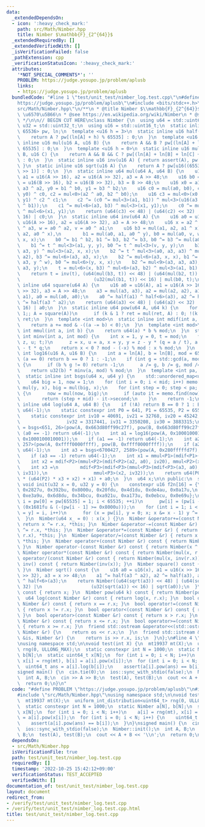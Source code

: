 ```yaml
---
data:
  _extendedDependsOn:
  - icon: ':heavy_check_mark:'
    path: src/Math/Nimber.hpp
    title: Nimber $\mathbb{F}_{2^{64}}$
  _extendedRequiredBy: []
  _extendedVerifiedWith: []
  _isVerificationFailed: false
  _pathExtension: cpp
  _verificationStatusIcon: ':heavy_check_mark:'
  attributes:
    '*NOT_SPECIAL_COMMENTS*': ''
    PROBLEM: https://judge.yosupo.jp/problem/aplusb
    links:
    - https://judge.yosupo.jp/problem/aplusb
  bundledCode: "#line 1 \"test/unit_test/nimber_log.test.cpp\"\n#define PROBLEM \"\
    https://judge.yosupo.jp/problem/aplusb\"\n#include <bits/stdc++.h>\n#line 3 \"\
    src/Math/Nimber.hpp\"\n/**\n * @title Nimber $\\mathbb{F}_{2^{64}}$\n * @category\
    \ \u6570\u5B66\n * @see https://en.wikipedia.org/wiki/Nimber\n * @see https://natsugiri.hatenablog.com/entry/2020/03/29/073605\n\
    \ */\n\n// BEGIN CUT HERE\nclass Nimber {\n  using u64 = std::uint64_t;\n  using\
    \ u32 = std::uint32_t;\n  using u16 = std::uint16_t;\n  static inline std::array<u16,\
    \ 65536> pw, ln;\n  template <u16 h = 3>\n  static inline u16 half(u16 A) {\n\
    \    return A ? pw[(ln[A] + h) % 65535] : 0;\n  }\n  template <u16 h = 0>\n  static\
    \ inline u16 mul(u16 A, u16 B) {\n    return A && B ? pw[(ln[A] + ln[B] + h) %\
    \ 65535] : 0;\n  }\n  template <u16 h = 0>\n  static inline u16 mul(u16 A, u16\
    \ B, u16 C) {\n    return A && B && C ? pw[(ln[A] + ln[B] + ln[C] + h) % 65535]\
    \ : 0;\n  }\n  static inline u16 inv(u16 A) { return assert(A), pw[65535 - ln[A]];\
    \ }\n  static inline u16 sqrt(u16 A) {\n    return A ? pw[u16((65537 * u32(ln[A]))\
    \ >> 1)] : 0;\n  }\n  static inline u64 mul(u64 A, u64 B) {\n    u16 a0 = u16(A),\
    \ a1 = u16(A >> 16), a2 = u16(A >> 32), a3 = A >> 48;\n    u16 b0 = u16(B), b1\
    \ = u16(B >> 16), b2 = u16(B >> 32), b3 = B >> 48;\n    u16 x0 = a1 ^ a0, x1 =\
    \ a3 ^ a2, y0 = b1 ^ b0, y1 = b3 ^ b2;\n    u16 c0 = mul(a0, b0), c1 = mul(x0,\
    \ y0) ^ c0, c2 = mul<0>(a2 ^ a0, b2 ^ b0);\n    u16 c3 = mul<0>(x0 ^ x1, y0 ^\
    \ y1) ^ c2 ^ c1;\n    c2 ^= (c0 ^= mul<3>(a1, b1)) ^ mul<3>(u16(a3 ^ a1), u16(b3\
    \ ^ b1));\n    c1 ^= mul<6>(a3, b3) ^ mul<3>(x1, y1);\n    c0 ^= mul<6>(a2, b2)\
    \ ^ mul<6>(x1, y1);\n    return (u64(c3) << 48) | (u64(c2) << 32) | (u32(c1) <<\
    \ 16) | c0;\n  }\n  static inline u64 inv(u64 A) {\n    u16 a0 = u16(A), a1 =\
    \ u16(A >> 16), a2 = u16(A >> 32), a3 = A >> 48;\n    u16 x = a2 ^ a3, y = a1\
    \ ^ a3, w = a0 ^ a2, v = a0 ^ a1;\n    u16 b3 = mul(a1, a2, a1 ^ x), b2 = mul(a0,\
    \ a2, a0 ^ x),\n        b1 = mul(a0, a1, a0 ^ y), b0 = mul(a0, v, w), t = mul<3>(w,\
    \ x, x);\n    b0 ^= b1 ^ b2, b1 ^= b3, b2 ^= b3, b0 ^= b3 ^= mul(a0, a0, a3);\n\
    \    b1 ^= t ^ mul<3>(a1, y, y), b0 ^= t ^ mul<3>(v, y, y);\n    b3 ^= t = mul<3>(a1,\
    \ a3, y) ^ mul<3>(a2, x, x);\n    b2 ^= t ^ mul<3>(a0, a3, a3) ^ mul<3>(a1, a1,\
    \ a2), b3 ^= mul<6>(a3, a3, x);\n    b2 ^= mul<6>(a3, x, x), b1 ^= mul<6>(a3,\
    \ a3, y ^ w), b0 ^= mul<6>(y, x, x);\n    b2 ^= mul<9>(a3, a3, a3), b0 ^= mul<9>(a3,\
    \ a3, y);\n    t = mul<6>(x, b3) ^ mul<6>(a3, b2) ^ mul<3>(a1, b1) ^ mul(a0, b0);\n\
    \    return t = inv(t), (u64(mul(b3, t)) << 48) | (u64(mul(b2, t)) << 32) |\n\
    \                           (u32(mul(b1, t)) << 16) | mul(b0, t);\n  }\n  static\
    \ inline u64 square(u64 A) {\n    u16 a0 = u16(A), a1 = u16(A >> 16), a2 = u16(A\
    \ >> 32), a3 = A >> 48;\n    a3 = mul(a3, a3), a2 = mul(a2, a2), a1 = mul(a1,\
    \ a1), a0 = mul(a0, a0);\n    a0 ^= half(a1) ^ half<6>(a3), a2 ^= half(a3), a1\
    \ ^= half(a3 ^ a2);\n    return (u64(a3) << 48) | (u64(a2) << 32) | (u32(a1) <<\
    \ 16) | a0;\n  }\n  static inline u64 pow(u64 A, u64 k) {\n    for (u64 ret =\
    \ 1;; A = square(A))\n      if (k & 1 ? ret = mul(ret, A) : 0; !(k >>= 1)) return\
    \ ret;\n  }\n  template <int mod>\n  static inline int mdif(int a, int b) {\n\
    \    return a += mod & -((a -= b) < 0);\n  }\n  template <int mod>\n  static inline\
    \ int mmul(int a, int b) {\n    return u64(a) * b % mod;\n  }\n  static inline\
    \ int minv(int a, int mod) {\n    int x = 1, y = 0, t = mod;\n    for (int q,\
    \ z, u; t;)\n      z = x, u = a, x = y, y = z - y * (q = a / t), a = t, t = u\
    \ - t * q;\n    return x < 0 ? mod - (-x) % mod : x % mod;\n  }\n  static inline\
    \ int log16(u16 A, u16 B) {\n    int a = ln[A], b = ln[B], mod = 65535;\n    if\
    \ (a == 0) return b == 0 ? 1 : -1;\n    if (int g = std::gcd(a, mod); g != 1)\
    \ {\n      if (b % g != 0) return -1;\n      a /= g, b /= g, mod /= g;\n    }\n\
    \    return u32(b) * minv(a, mod) % mod;\n  }\n  template <int pa, int mid>\n\
    \  static inline int bsgs(u64 x, u64 y) {\n    std::unordered_map<u64, int> memo;\n\
    \    u64 big = 1, now = 1;\n    for (int i = 0; i < mid; i++) memo[y] = i, y =\
    \ mul(y, x), big = mul(big, x);\n    for (int step = 0; step < pa; step += mid)\
    \ {\n      now = mul(now, big);\n      if (auto it = memo.find(now); it != memo.end())\n\
    \        return (step + mid) - it->second;\n    }\n    return -1;\n  }\n  static\
    \ inline u64 log(u64 A, u64 B) {\n    if (!A) return B == 0 ? 1 : B == 1 ? 0 :\
    \ u64(-1);\n    static constexpr int P0 = 641, P1 = 65535, P2 = 65537, P3 = 6700417;\n\
    \    static constexpr int iv10 = 40691, iv21 = 32768, iv20 = 45242,\n        \
    \                 iv32 = 3317441, iv31 = 3350208, iv30 = 3883315;\n    int a0\
    \ = bsgs<651, 26>(pow(A, 0x663d80ff99c27f), pow(B, 0x663d80ff99c27f));\n    if\
    \ (a0 == -1) return u64(-1);\n    int a1 = log16(pow(A, 0x1000100010001), pow(B,\
    \ 0x1000100010001));\n    if (a1 == -1) return u64(-1);\n    int a2 = bsgs<65547,\
    \ 257>(pow(A, 0xffff0000ffff), pow(B, 0xffff0000ffff));\n    if (a2 == -1) return\
    \ u64(-1);\n    int a3 = bsgs<6700427, 2589>(pow(A, 0x280fffffd7f), pow(B, 0x280fffffd7f));\n\
    \    if (a3 == -1) return u64(-1);\n    int x1 = mmul<P1>(mdif<P1>(a1, a0), iv10);\n\
    \    int x2 = mdif<P2>(mmul<P2>(mdif<P2>(a2, a0), iv20), mmul<P2>(x1, iv21));\n\
    \    int x3 =\n        mdif<P3>(mdif<P3>(mmul<P3>(mdif<P3>(a3, a0), iv30), mmul<P3>(x1,\
    \ iv31)),\n                 mmul<P3>(x2, iv32));\n    return u64(P0) * (u64(P1)\
    \ * (u64(P2) * x3 + x2) + x1) + a0;\n  }\n  u64 x;\n\n public:\n  static inline\
    \ void init(u32 x = 0, u32 y = 0) {\n    constexpr u16 f2n[16] = {\n        0x0001u,\
    \ 0x2827u, 0x392bu, 0x8000u, 0x20fdu, 0x4d1du, 0xde4au, 0x0a17u,\n        0x3464u,\
    \ 0xe3a9u, 0x6d8du, 0x34bcu, 0xa921u, 0xa173u, 0x0ebcu, 0x0e69u};\n    for (int\
    \ i = pw[0] = pw[65535] = 1; i < 65535; ++i)\n      pw[i] = (pw[i - 1] << 1) ^\
    \ (0x1681fu & (-(pw[i - 1] >= 0x8000u)));\n    for (int i = 1; i < 65535; ln[pw[i]\
    \ = y] = i, i++)\n      for (x = pw[i], y = 0; x; x &= x - 1) y ^= f2n[__builtin_ctz(x)];\n\
    \  }\n  Nimber(u64 x_ = 0) : x(x_) {}\n  Nimber &operator+=(const Nimber &r) {\
    \ return x ^= r.x, *this; }\n  Nimber &operator-=(const Nimber &r) { return x\
    \ ^= r.x, *this; }\n  Nimber &operator*=(const Nimber &r) { return x = mul(x,\
    \ r.x), *this; }\n  Nimber &operator/=(const Nimber &r) { return x = mul(x, inv(r.x)),\
    \ *this; }\n  Nimber operator+(const Nimber &r) const { return Nimber(x ^ r.x);\
    \ }\n  Nimber operator-(const Nimber &r) const { return Nimber(x ^ r.x); }\n \
    \ Nimber operator*(const Nimber &r) const { return Nimber(mul(x, r.x)); }\n  Nimber\
    \ operator/(const Nimber &r) const { return Nimber(mul(x, inv(r.x))); }\n  Nimber\
    \ inv() const { return Nimber(inv(x)); }\n  Nimber square() const { return Nimber(square(x));\
    \ }\n  Nimber sqrt() const {\n    u16 a0 = u16(x), a1 = u16(x >> 16), a2 = u16(x\
    \ >> 32), a3 = x >> 48;\n    a1 ^= half(a3 ^ a2), a2 ^= half(a3), a0 ^= half(a1)\
    \ ^ half<6>(a3);\n    return Nimber((u64(sqrt(a3)) << 48) | (u64(sqrt(a2)) <<\
    \ 32) |\n                  (u32(sqrt(a1)) << 16) | sqrt(a0));\n  }\n  u64 val()\
    \ const { return x; }\n  Nimber pow(u64 k) const { return Nimber(pow(x, k)); }\n\
    \  u64 log(const Nimber &r) const { return log(x, r.x); }\n  bool operator==(const\
    \ Nimber &r) const { return x == r.x; }\n  bool operator!=(const Nimber &r) const\
    \ { return x != r.x; }\n  bool operator<(const Nimber &r) const { return x < r.x;\
    \ }\n  bool operator>(const Nimber &r) const { return x > r.x; }\n  bool operator<=(const\
    \ Nimber &r) const { return x <= r.x; }\n  bool operator>=(const Nimber &r) const\
    \ { return x >= r.x; }\n  friend std::ostream &operator<<(std::ostream &os, const\
    \ Nimber &r) {\n    return os << r.x;\n  }\n  friend std::istream &operator>>(std::istream\
    \ &is, Nimber &r) {\n    return is >> r.x, is;\n  }\n};\n#line 4 \"test/unit_test/nimber_log.test.cpp\"\
    \nusing namespace std;\n\nvoid test(int X) {\n  mt19937 mt(X);\n  uniform_int_distribution<uint64_t>\
    \ rng(0, ULLONG_MAX);\n  static constexpr int N = 1000;\n  static Nimber a[N],\
    \ b[N];\n  static uint64_t x[N];\n  for (int i = 0; i < N; i++)\n    a[i] = rng(mt),\
    \ x[i] = rng(mt), b[i] = a[i].pow(x[i]);\n  for (int i = 0; i < N; i++) {\n  \
    \  uint64_t ans = a[i].log(b[i]);\n    assert(a[i].pow(ans) == b[i]);\n  }\n}\n\
    signed main() {\n  cin.tie(0);\n  ios::sync_with_stdio(false);\n  Nimber::init();\n\
    \  int A, B;\n  cin >> A >> B;\n  test(A), test(B);\n  cout << A + B << '\\n';\n\
    \  return 0;\n}\n"
  code: "#define PROBLEM \"https://judge.yosupo.jp/problem/aplusb\"\n#include <bits/stdc++.h>\n\
    #include \"src/Math/Nimber.hpp\"\nusing namespace std;\n\nvoid test(int X) {\n\
    \  mt19937 mt(X);\n  uniform_int_distribution<uint64_t> rng(0, ULLONG_MAX);\n\
    \  static constexpr int N = 1000;\n  static Nimber a[N], b[N];\n  static uint64_t\
    \ x[N];\n  for (int i = 0; i < N; i++)\n    a[i] = rng(mt), x[i] = rng(mt), b[i]\
    \ = a[i].pow(x[i]);\n  for (int i = 0; i < N; i++) {\n    uint64_t ans = a[i].log(b[i]);\n\
    \    assert(a[i].pow(ans) == b[i]);\n  }\n}\nsigned main() {\n  cin.tie(0);\n\
    \  ios::sync_with_stdio(false);\n  Nimber::init();\n  int A, B;\n  cin >> A >>\
    \ B;\n  test(A), test(B);\n  cout << A + B << '\\n';\n  return 0;\n}"
  dependsOn:
  - src/Math/Nimber.hpp
  isVerificationFile: true
  path: test/unit_test/nimber_log.test.cpp
  requiredBy: []
  timestamp: '2022-10-25 15:42:12+09:00'
  verificationStatus: TEST_ACCEPTED
  verifiedWith: []
documentation_of: test/unit_test/nimber_log.test.cpp
layout: document
redirect_from:
- /verify/test/unit_test/nimber_log.test.cpp
- /verify/test/unit_test/nimber_log.test.cpp.html
title: test/unit_test/nimber_log.test.cpp
---
```

